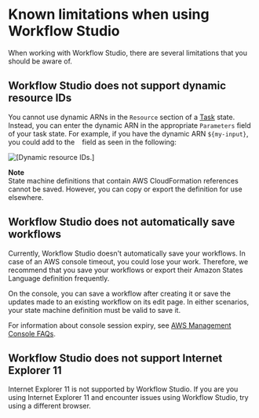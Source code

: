 # Known limitations when using Workflow Studio<a name="workflow-studio-known-limitations"></a>

When working with Workflow Studio, there are several limitations that you should be aware of\.

## Workflow Studio does not support dynamic resource IDs<a name="workflow-studio-known-limitations-dynamic-resource-id"></a>

You cannot use dynamic ARNs in the `Resource` section of a [Task](amazon-states-language-task-state.md) state\. Instead, you can enter the dynamic ARN in the appropriate `Parameters` field of your task state\. For example, if you have the dynamic ARN `${my-input}`, you could add to the ` ` field as seen in the following:

![\[Dynamic resource IDs.\]](http://docs.aws.amazon.com/step-functions/latest/dg/images/wfe-dyn_ids.png)

**Note**  
State machine definitions that contain AWS CloudFormation references cannot be saved\. However, you can copy or export the definition for use elsewhere\.

## Workflow Studio does not automatically save workflows<a name="workflow-studio-known-limitations-browser-autosave"></a>

Currently, Workflow Studio doesn't automatically save your workflows\. In case of an AWS console timeout, you could lose your work\. Therefore, we recommend that you save your workflows or export their Amazon States Language definition frequently\. 

On the console, you can save a workflow after creating it or save the updates made to an existing workflow on its edit page\. In either scenarios, your state machine definition must be valid to save it\.

For information about console session expiry, see [AWS Management Console FAQs](http://aws.amazon.com/console/faq-console/)\.

## Workflow Studio does not support Internet Explorer 11<a name="workflow-studio-known-limitations-browser"></a>

Internet Explorer 11 is not supported by Workflow Studio\. If you are you using Internet Explorer 11 and encounter issues using Workflow Studio, try using a different browser\.